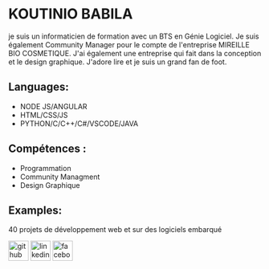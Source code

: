 # KOUTINIO BABILA
je suis un informaticien de formation avec un BTS en Génie Logiciel. Je suis également Community Manager pour le compte de l'entreprise MIREILLE BIO COSMETIQUE. J'ai également une entreprise qui fait dans la conception et le design graphique. J'adore lire et je suis un grand fan de foot.

## Languages: 
- NODE JS/ANGULAR
- HTML/CSS/JS
- PYTHON/C/C++/C#/VSCODE/JAVA

## Compétences :
- Programmation
- Community Managment
- Design Graphique

## Examples:
40 projets de développement web et sur des logiciels embarqué  


[<img src='https://cdn.jsdelivr.net/npm/simple-icons@3.0.1/icons/github.svg' alt='github' height='40'>](https://github.com/KOUTINIO-BABILA)  [<img src='https://cdn.jsdelivr.net/npm/simple-icons@3.0.1/icons/linkedin.svg' alt='linkedin' height='40'>](https://www.linkedin.com/in/KOUTINIOBABILA/)  [<img src='https://cdn.jsdelivr.net/npm/simple-icons@3.0.1/icons/facebook.svg' alt='facebook' height='40'>](https://www.facebook.com/BABILAKOUTINIO)  

